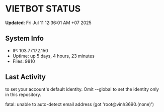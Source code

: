 # VIETBOT STATUS
**Updated**: Fri Jul 11 12:36:01 AM +07 2025

## System Info
- IP: 103.77.172.150
- Uptime: up 5 days, 4 hours, 23 minutes
- Files: 9810

## Last Activity

to set your account's default identity.
Omit --global to set the identity only in this repository.

fatal: unable to auto-detect email address (got 'root@vinh3690.(none)')
